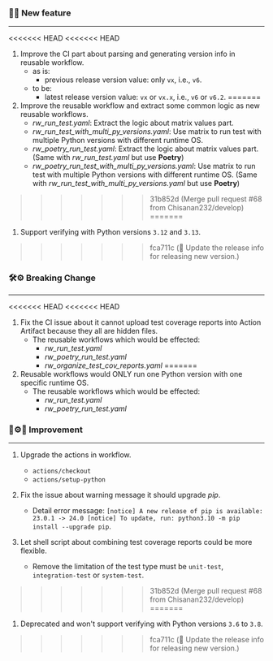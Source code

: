 ### 🎉🎊 **New feature**
<hr>

<<<<<<< HEAD
<<<<<<< HEAD
1. Improve the CI part about parsing and generating version info in reusable workflow.
    * as is:
        * previous release version value: only ``vx``, i.e., ``v6``.
    * to be:
        * latest release version value: ``vx`` or ``vx.x``, i.e., ``v6`` or ``v6.2``.
=======
1. Improve the reusable workflow and extract some common logic as new reusable workflows.
    * _rw_run_test.yaml_: Extract the logic about matrix values part.
    * _rw_run_test_with_multi_py_versions.yaml_: Use matrix to run test with multiple Python versions with different runtime OS.
    * _rw_poetry_run_test.yaml_: Extract the logic about matrix values part. (Same with _rw_run_test.yaml_ but use **Poetry**)
    * _rw_poetry_run_test_with_multi_py_versions.yaml_: Use matrix to run test with multiple Python versions with different runtime OS. (Same with _rw_run_test_with_multi_py_versions.yaml_ but use **Poetry**)
>>>>>>> 31b852d (Merge pull request #68 from Chisanan232/develop)
=======
1. Support verifying with Python versions `3.12` and `3.13`.
>>>>>>> fca711c (🍻 Update the release info for releasing new version.)

### 🛠⚙️ **Breaking Change**
<hr>

<<<<<<< HEAD
<<<<<<< HEAD
1. Fix the CI issue about it cannot upload test coverage reports into Action Artifact because they all are hidden files.
    * The reusable workflows which would be effected:
        * _rw_run_test.yaml_
        * _rw_poetry_run_test.yaml_
        * _rw_organize_test_cov_reports.yaml_
=======
1. Reusable workflows would ONLY run one Python version with one specific runtime OS.
    * The reusable workflows which would be effected:
        * _rw_run_test.yaml_
        * _rw_poetry_run_test.yaml_

### 🤖⚙️🔧 **Improvement**
<hr>

1. Upgrade the actions in workflow.
   * ``actions/checkout``
   * ``actions/setup-python``

2. Fix the issue about warning message it should upgrade _pip_.
   * Detail error message: ``[notice] A new release of pip is available: 23.0.1 -> 24.0 [notice] To update, run: python3.10 -m pip install --upgrade pip``.

3. Let shell script about combining test coverage reports could be more flexible.
   * Remove the limitation of the test type must be ``unit-test``, ``integration-test`` or ``system-test``.
>>>>>>> 31b852d (Merge pull request #68 from Chisanan232/develop)
=======
1. Deprecated and won't support verifying with Python versions `3.6` to `3.8`.
>>>>>>> fca711c (🍻 Update the release info for releasing new version.)
